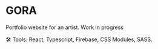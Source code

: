 # GORA
Portfolio website for an artist. Work in progress


🛠 Tools: React, Typescript, Firebase, CSS Modules, SASS.
